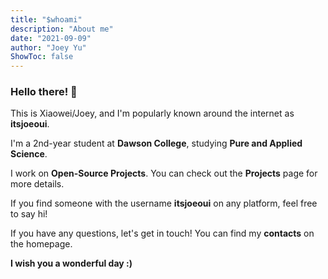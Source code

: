 ```yaml
---
title: "$whoami"
description: "About me"
date: "2021-09-09"
author: "Joey Yu"
ShowToc: false
---
```


### Hello there! 👋

This is Xiaowei/Joey, and I'm popularly known around the internet as **itsjoeoui**.

I'm a 2nd-year student at **Dawson College**, studying **Pure and Applied Science**.

I work on **Open-Source Projects**. You can check out the **Projects** page for more details.

If you find someone with the username **itsjoeoui** on any platform, feel free to say hi!

If you have any questions, let's get in touch! You can find my **contacts** on the homepage.

**I wish you a wonderful day :)**
